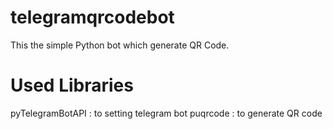# telegramqrcodebot

This the simple Python bot which generate QR Code.


# Used Libraries

pyTelegramBotAPI : to setting telegram bot
puqrcode : to generate QR code
